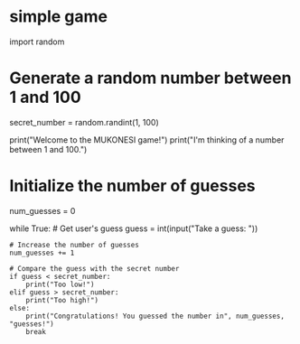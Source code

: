 # simple game
import random

# Generate a random number between 1 and 100
secret_number = random.randint(1, 100)

print("Welcome to the MUKONESI game!")
print("I'm thinking of a number between 1 and 100.")

# Initialize the number of guesses
num_guesses = 0

while True:
    # Get user's guess
    guess = int(input("Take a guess: "))

    # Increase the number of guesses
    num_guesses += 1

    # Compare the guess with the secret number  
    if guess < secret_number:
        print("Too low!")
    elif guess > secret_number:
        print("Too high!")
    else:
        print("Congratulations! You guessed the number in", num_guesses, "guesses!")
        break
